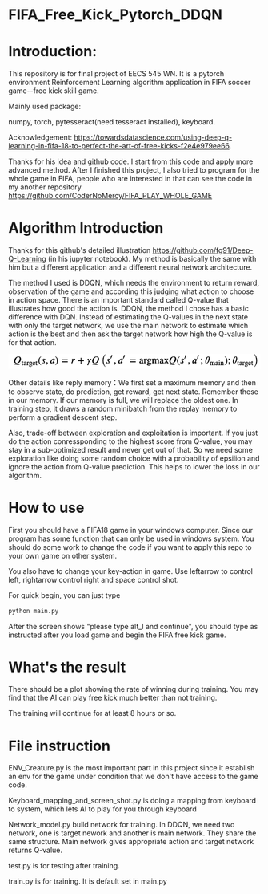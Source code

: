 # FIFA_Free_Kick_Pytorch_DDQN

# Introduction:

This repository is for final project of EECS 545 WN.
It is a pytorch environment Reinforcement Learning algorithm application in FIFA soccer game--free kick skill game.

Mainly used package:

numpy, torch, pytesseract(need tesseract installed), keyboard.

Acknowledgement:
https://towardsdatascience.com/using-deep-q-learning-in-fifa-18-to-perfect-the-art-of-free-kicks-f2e4e979ee66.

Thanks for his idea and github code. I start from this code and apply more advanced method. After I finished this project, I also tried to program for the whole game in FIFA, people who are interested in that can see the code in my another repository https://github.com/CoderNoMercy/FIFA_PLAY_WHOLE_GAME

# Algorithm Introduction

Thanks for this github's detailed illustration https://github.com/fg91/Deep-Q-Learning (in his jupyter notebook). My method is basically the same with him but a different application and a different neural network architecture. 

The method I used is DDQN, which needs the environment to return reward, observation of the game and according this judging what action to choose in action space. There is an important standard called Q-value that illustrates how good the action is. DDQN, the method I chose has a basic difference with DQN. Instead of estimating the  Q-values in the next state with only the target network, we use the main network to estimate which action is the best and then ask the target network how high the  Q-value is for that action. 

![image](https://github.com/CoderNoMercy/CoderNoMercy.github.io/blob/master/images/DDQN%20equation.png)

Other details like reply memory：We first set a maximum memory and then to observe state, do prediction, get reward, get next state. Remember these in our memory. If our memory is full, we will replace the oldest one. In training step, it draws a random minibatch from the replay memory to perform a gradient descent step.

Also, trade-off between exploration and exploitation is important. If you just do the action conressponding to the highest score from Q-value, you may stay in a sub-optimized result and never get out of that. So we need some exploration like doing some random choice with a probability of epsilion and ignore the action from Q-value prediction. This helps to lower the loss in our algorithm.

# How to use
First you should have a FIFA18 game in your windows computer. Since our program has some function that can only be used in windows system. You should do some work to change the code if you want to apply this repo to your own game on other system.

You also have to change your key-action in game. Use leftarrow to control left, rightarrow control right and space control shot.

For quick begin, you can just type

``` python
python main.py
```
After the screen shows "please type alt_l and continue", you should type as instructed after you load game and begin the FIFA free kick game.

# What's the result

There should be a plot showing the rate of winning during training. You may find that the AI can play free kick much better than not training.

The training will continue for at least 8 hours or so.

# File instruction

ENV_Creature.py is the most important part in this project since it establish an env for the game under condition that we don't have access to the game code.

Keyboard_mapping_and_screen_shot.py is doing a mapping from keyboard to system, which lets AI to play for you through keyboard

Network_model.py build network for training. In DDQN, we need two network, one is target nework and another is main network. They share the same structure. Main network gives appropriate action and target network returns Q-value.

test.py is for testing after training.

train.py is for training. It is default set in main.py

